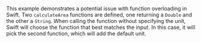 This example demonstrates a potential issue with function overloading in Swift.  Two `calculateArea` functions are defined, one returning a `Double` and the other a `String`.  When calling the function without specifying the unit, Swift will choose the function that best matches the input.  In this case, it will pick the second function, which will add the default unit.